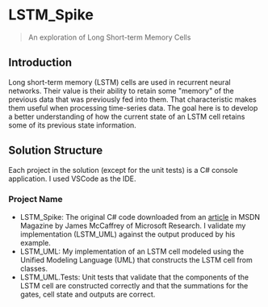# LSTM_Spike
> An exploration of Long Short-term Memory Cells

## Introduction
Long short-term memory (LSTM) cells are used in recurrent neural networks. Their value is their ability to retain some "memory" of the previous data that was previously fed into them. That characteristic makes them useful when processing time-series data. The goal here is to develop a better understanding of how the current state of an LSTM cell retains some of its previous state information.  

## Solution Structure
Each project in the solution (except for the unit tests) is a C# console application. I used VSCode as the IDE.

### Project Name
* LSTM_Spike: The original C# code downloaded from an [article](https://bit.ly/2NMdn5n) in MSDN Magazine by James McCaffrey of Microsoft Research. I validate my implementation (LSTM_UML) against the output produced by his example.
* LSTM_UML: My implementation of an LSTM cell modeled using the Unified Modeling Language (UML) that constructs the LSTM cell from classes.  
* LSTM_UML.Tests: Unit tests that validate that the components of the LSTM cell are constructed correctly and that the summations for the gates, cell state and outputs are correct.
